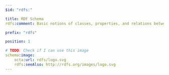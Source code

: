 ```yaml
---
$id: "rdfs:"

title: RDF Schema
rdfs:comment: Basic notions of classes, properties, and relations between them.

prefix: "rdfs"

position: 1

# TODO: Check if I can use this image
schema:image:
    octa:url: rdfs/logo.svg
    rdfs:seeAlso: http://rdfs.org/images/logo.svg
---
```

